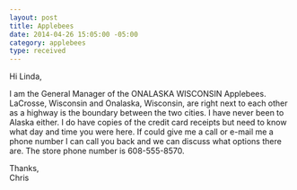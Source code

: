 ```yaml
---
layout: post
title: Applebees
date: 2014-04-26 15:05:00 -05:00
category: applebees
type: received
---
```


Hi Linda,

I am the General Manager of the ONALASKA WISCONSIN Applebees.  LaCrosse, Wisconsin and Onalaska, Wisconsin, are right next to each other as a highway is the boundary between the two cities.  I have never been to Alaska either.  I do have copies of the credit card receipts but need to know what day and time you were here. If could give me a call or e-mail me a phone number I can call you back and we can discuss what options there are. The store phone number is 608-555-8570.
 
Thanks,<br/>Chris